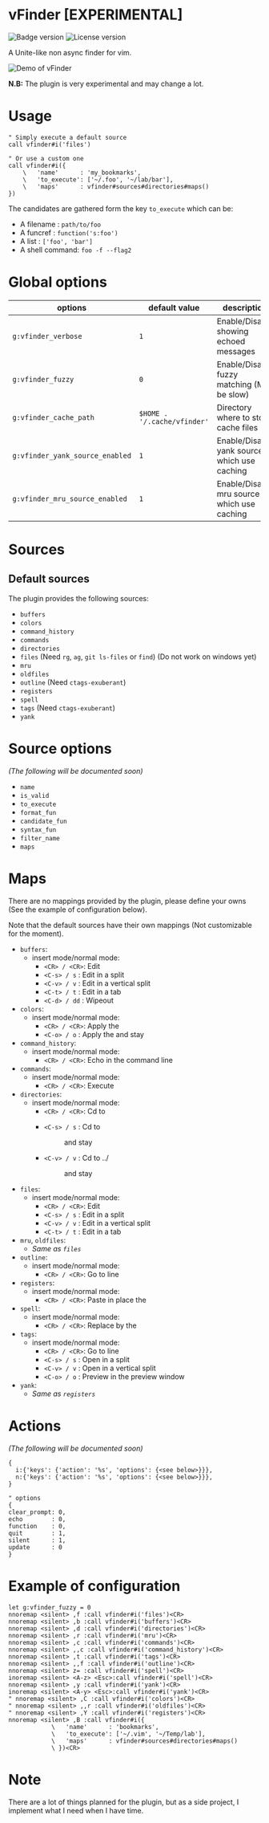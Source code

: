 # vFinder [EXPERIMENTAL]

![Badge version](https://img.shields.io/badge/version-0.0.1-blue.svg?style=flat-square "Badge for version")
![License version](https://img.shields.io/badge/license-mit-blue.svg?style=flat-square "Badge for license")

A Unite-like non async finder for vim.

![Demo of vFinder](.img/vfinder_demo.gif "Demo of vFinder")

**N.B:** The plugin is very experimental and may change a lot.

# Usage

```viml
" Simply execute a default source
call vfinder#i('files')

" Or use a custom one
call vfinder#i({
    \   'name'      : 'my_bookmarks',
    \   'to_execute': ['~/.foo', '~/lab/bar'],
    \   'maps'      : vfinder#sources#directories#maps()
})
```

The candidates are gathered form the key `to_execute` which can be:

- A filename     : `path/to/foo`
- A funcref      : `function('s:foo')`
- A list         : `['foo', 'bar']`
- A shell command: `foo -f --flag2`

# Global options

| options                         | default value               | description                                 |
| --------------                  | --------------              | --------------                              |
| `g:vfinder_verbose`             | `1`                         | Enable/Disable showing echoed messages      |
| `g:vfinder_fuzzy`               | `0`                         | Enable/Disable fuzzy matching (May be slow) |            
| `g:vfinder_cache_path`          | `$HOME . '/.cache/vfinder'` | Directory where to store cache files        |
| `g:vfinder_yank_source_enabled` | `1`                         | Enable/Disable yank source which use caching|
| `g:vfinder_mru_source_enabled`  | `1`                         | Enable/Disable mru source which use caching |

# Sources

## Default sources

The plugin provides the following sources:

- `buffers`
- `colors`
- `command_history`
- `commands`
- `directories`
- `files` (Need `rg`, `ag`, `git ls-files` or `find`) (Do not work on windows yet)
- `mru`
- `oldfiles`
- `outline` (Need `ctags-exuberant`)
- `registers`
- `spell`
- `tags` (Need `ctags-exuberant`)
- `yank`

# Source options

*(The following will be documented soon)*

- `name`
- `is_valid`
- `to_execute`
- `format_fun`
- `candidate_fun`
- `syntax_fun`
- `filter_name`
- `maps`

# Maps

There are no mappings provided by the plugin, please define your owns (See the example of configuration below).

Note that the default sources have their own mappings (Not customizable for the moment).

- `buffers`:
  * insert mode/normal mode:
    + `<CR> / <CR>`: Edit <buf>
    + `<C-s> / s`  : Edit <buf> in a split
    + `<C-v> / v`  : Edit <buf> in a vertical split
    + `<C-t> / t`  : Edit <buf> in a tab
    + `<C-d> / dd` : Wipeout <buf>
- `colors`:
  * insert mode/normal mode:
    + `<CR> / <CR>`: Apply the <colorscheme>
    + `<C-o> / o`  : Apply the <colorscheme> and stay
- `command_history`:
  * insert mode/normal mode:
    + `<CR> / <CR>`: Echo <command> in the command line
- `commands`:
  * insert mode/normal mode:
    + `<CR> / <CR>`: Execute <command>
- `directories`:
  * insert mode/normal mode:
    + `<CR> / <CR>`: Cd to <dir>
    + `<C-s> / s`  : Cd to <dir> and stay
    + `<C-v> / v`  : Cd to ../<dir> and stay
- `files`:
  * insert mode/normal mode:
    + `<CR> / <CR>`: Edit <file>
    + `<C-s> / s`  : Edit <file> in a split
    + `<C-v> / v`  : Edit <file> in a vertical split
    + `<C-t> / t`  : Edit <file> in a tab
- `mru`, `oldfiles`:
  * *Same as `files`*
- `outline`:
  * insert mode/normal mode:
    + `<CR> / <CR>`: Go to <tag> line
- `registers`:
  * insert mode/normal mode:
    + `<CR> / <CR>`: Paste in place the <selection>
- `spell`:
  * insert mode/normal mode:
    + `<CR> / <CR>`: Replace by the <suggestion>
- `tags`:
  * insert mode/normal mode:
    + `<CR> / <CR>`: Go to <tag> line
    + `<C-s> / s`  : Open <tag> in a split
    + `<C-v> / v`  : Open <tag> in a vertical split
    + `<C-o> / o`  : Preview <tag> in the preview window
- `yank`:
  * *Same as `registers`*

# Actions

*(The following will be documented soon)*

```viml
{
  i:{'keys': {'action': '%s', 'options': {<see below>}}},
  n:{'keys': {'action': '%s', 'options': {<see below>}}},
}

" options
{
clear_prompt: 0,
echo        : 0,
function    : 0,
quit        : 1,
silent      : 1,
update      : 0
}
```

# Example of configuration

```viml
let g:vfinder_fuzzy = 0
nnoremap <silent> ,f :call vfinder#i('files')<CR>
nnoremap <silent> ,b :call vfinder#i('buffers')<CR>
nnoremap <silent> ,d :call vfinder#i('directories')<CR>
nnoremap <silent> ,r :call vfinder#i('mru')<CR>
nnoremap <silent> ,c :call vfinder#i('commands')<CR>
nnoremap <silent> ,,c :call vfinder#i('command_history')<CR>
nnoremap <silent> ,t :call vfinder#i('tags')<CR>
nnoremap <silent> ,,f :call vfinder#i('outline')<CR>
nnoremap <silent> z= :call vfinder#i('spell')<CR>
inoremap <silent> <A-z> <Esc>:call vfinder#i('spell')<CR>
nnoremap <silent> ,y :call vfinder#i('yank')<CR>
inoremap <silent> <A-y> <Esc>:call vfinder#i('yank')<CR>
" nnoremap <silent> ,C :call vfinder#i('colors')<CR>
" nnoremap <silent> ,,r :call vfinder#i('oldfiles')<CR>
" nnoremap <silent> ,Y :call vfinder#i('registers')<CR>
nnoremap <silent> ,B :call vfinder#i({
            \   'name'      : 'bookmarks',
            \   'to_execute': ['~/.vim', '~/Temp/lab'],
            \   'maps'      : vfinder#sources#directories#maps()
            \ })<CR>

```

# Note

There are a lot of things planned for the plugin, but as a side project, I implement what I need when I have time.
